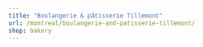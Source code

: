 ```yaml
---
title: "Boulangerie & pâtisserie Tillemont"
url: /montreal/boulangerie-and-patisserie-tillemont/
shop: bakery
---
```

